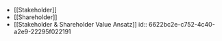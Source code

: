 - [[Stakeholder]]
- [[Shareholder]]
- [[Stakeholder & Shareholder Value Ansatz]]
  id:: 6622bc2e-c752-4c40-a2e9-22295f022191